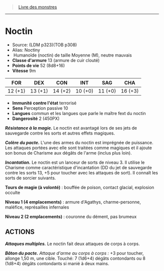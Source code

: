 ﻿> [Livre des monstres](tome_of_beasts.md)

---

# Noctin

- Source: (LDM p323)(TOB p308)
- Alias: Noctiny
-  Humanoïde (noctin) de taille Moyenne (M), neutre mauvais
- **Classe d'armure** 13 (armure de cuir clouté)
- **Points de vie** 52 (8d8+16)
- **Vitesse** 9m

|FOR|DEX|CON|INT|SAG|CHA|
|---|---|---|---|---|---|
|12 (+1)|13 (+1)|14 (+2)|10 (+0)|11 (+0)|16 (+3)|

- **Immunité contre l'état** terrorisé
- **Sens** Perception passive 10
- **Langues** commun et les langues que parle le maître fext du noctin
- **Dangerosité** 2 (450PX)

**_Résistance à la magie._** Le noctin est avantagé lors de ses jets de sauvegarde contre les sorts et autres effets magiques.

**_Colère du pacte._** L'une des armes du noctin est imprégnée de puissance. Les attaques portées avec elle sont traitées comme magiques et il ajoute son bonus de Charisme aux dégâts de l'arme (inclus plus loin).

**_Incantation._** Le noctin est un lanceur de sorts de niveau 3. Il utilise le Charisme comme caractéristique d'incantation (DD du jet de sauvegarde contre les sorts 13, +5 pour toucher avec les attaques de sort). Il connaît les sorts de sorcier suivants.

**Tours de magie (à volonté)** : bouffée de poison, contact glacial, explosion occulte

**Niveau 1 (4 emplacements)** : armure d'Agathys, charme-personne, maléfice, représailles infernales

**Niveau 2 (2 emplacements)** : couronne du dément, pas brumeux

## ACTIONS

**_Attaques multiples._** Le noctin fait deux attaques de corps à corps.

**_Bâton du pacte._** _Attaque d'arme au corps à corps :_ +3 pour toucher, allonge 1,50 m, une cible. Touché: 7 (1d6+4) dégâts contondants ou 8 (1d8+4) dégâts contondants si manié à deux mains.

